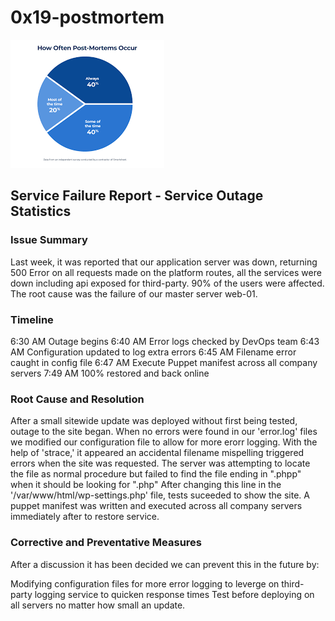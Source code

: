 # 0x19-postmortem

![Postmortem](https://github.com/olayodepossible/alx-system_engineering-devops/blob/main/0x19-postmortem/postmortem.png)
## Service Failure Report - Service Outage Statistics

### Issue Summary
Last week, it was reported that our application server was down, returning 500 Error on all requests made on the platform routes, all the services were down including api exposed for third-party. 90% of the users were affected. The root cause was the failure of our master server web-01.

### Timeline
6:30 AM Outage begins
6:40 AM Error logs checked by DevOps team
6:43 AM Configuration updated to log extra errors
6:45 AM Filename error caught in config file
6:47 AM Execute Puppet manifest across all company servers
7:49 AM 100% restored and back online

### Root Cause and Resolution
After a small sitewide update was deployed without first being tested, outage to the site began. When no errors were found in our 'error.log' files we modified our configuration file to allow for more erorr logging. With the help of 'strace,' it appeared an accidental filename mispelling triggered errors when the site was requested. The server was attempting to locate the file as normal procedure but failed to find the file ending in ".phpp" when it should be looking for ".php" After changing this line in the '/var/www/html/wp-settings.php' file, tests suceeded to show the site. A puppet manifest was written and executed across all company servers immediately after to restore service.

### Corrective and Preventative Measures
After a discussion it has been decided we can prevent this in the future by:

Modifying configuration files for more error logging to leverge on third-party logging service to quicken response times
Test before deploying on all servers no matter how small an update. 
